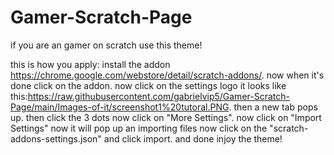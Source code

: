 # Gamer-Scratch-Page
if  you are an gamer on scratch use this theme!

this is how you apply: install the addon https://chrome.google.com/webstore/detail/scratch-addons/.
now when it's done click on the addon. now click on the settings logo it looks like this:https://raw.githubusercontent.com/gabrielvip5/Gamer-Scratch-Page/main/Images-of-it/screenshot1%20tutoral.PNG.
then a new tab pops up. then click the 3 dots now click on "More Settings". now click on "Import Settings" now it will pop up an importing files now click on the "scratch-addons-settings.json" and click import. and done injoy the theme!
